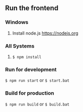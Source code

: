 ## Run the frontend

### Windows

1. Install node.js https://nodejs.org

### All Systems

1. `$ npm install`

### Run for development

`$ npm run start`
or
`$ start.bat`

### Build for production

`$ npm run build`
or
`$ build.bat`
